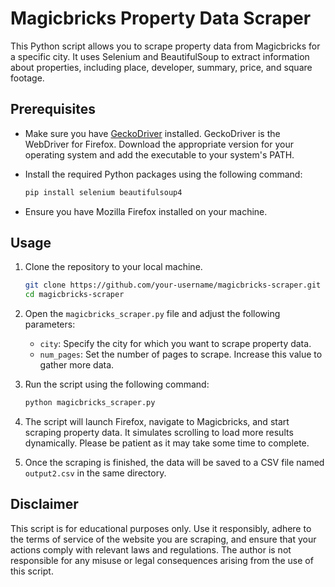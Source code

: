 # Magicbricks Property Data Scraper

This Python script allows you to scrape property data from Magicbricks for a specific city. It uses Selenium and BeautifulSoup to extract information about properties, including place, developer, summary, price, and square footage.

## Prerequisites

- Make sure you have [GeckoDriver](https://github.com/mozilla/geckodriver/releases) installed. GeckoDriver is the WebDriver for Firefox. Download the appropriate version for your operating system and add the executable to your system's PATH.

- Install the required Python packages using the following command:

  ```bash
  pip install selenium beautifulsoup4
  ```

- Ensure you have Mozilla Firefox installed on your machine.

## Usage

1. Clone the repository to your local machine.

   ```bash
   git clone https://github.com/your-username/magicbricks-scraper.git
   cd magicbricks-scraper
   ```

2. Open the `magicbricks_scraper.py` file and adjust the following parameters:

   - `city`: Specify the city for which you want to scrape property data.
   - `num_pages`: Set the number of pages to scrape. Increase this value to gather more data.

3. Run the script using the following command:

   ```bash
   python magicbricks_scraper.py
   ```

4. The script will launch Firefox, navigate to Magicbricks, and start scraping property data. It simulates scrolling to load more results dynamically. Please be patient as it may take some time to complete.

5. Once the scraping is finished, the data will be saved to a CSV file named `output2.csv` in the same directory.

## Disclaimer

This script is for educational purposes only. Use it responsibly, adhere to the terms of service of the website you are scraping, and ensure that your actions comply with relevant laws and regulations. The author is not responsible for any misuse or legal consequences arising from the use of this script.